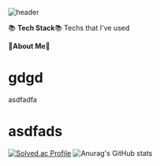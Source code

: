 ![header](https://capsule-render.vercel.app/api?type=wave&color=8FBC8F&text=%20Jiwon-Park%20%20&height=200&fontSize=80&fontColor=2F4F4F)


📚 **Tech Stack**📚
Techs that I've used


🌿**About Me**🌿


# gdgd
asdfadfa
# asdfads
[![Solved.ac Profile](http://mazassumnida.wtf/api/v2/generate_badge?boj=jiwon0297)](https://solved.ac/jiwon0297/) ![Anurag's GitHub stats](https://github-readme-stats.vercel.app/api?username=jiwon0297&show_icons=true&theme=gruvbox_light&hide_title=true)
